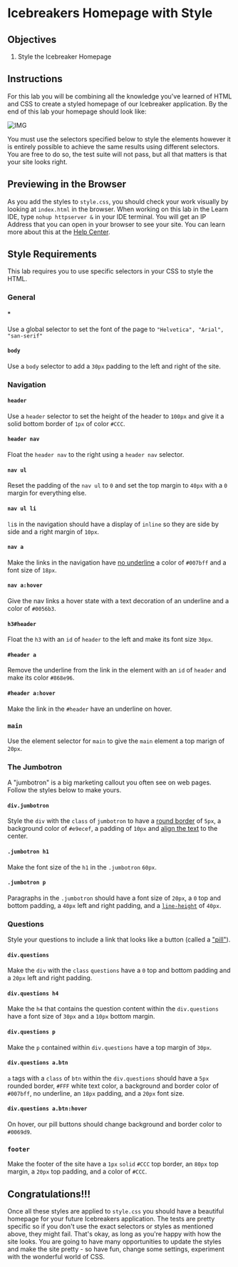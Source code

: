 # Icebreakers Homepage with Style

## Objectives

1. Style the Icebreaker Homepage

## Instructions

For this lab you will be combining all the knowledge you've learned of HTML and CSS to create a styled homepage of our Icebreaker application. By the end of this lab your homepage should look like:

![IMG](https://cl.ly/nV16/Image%202017-11-03%20at%202.18.47%20PM.png)

You must use the selectors specified below to style the elements however it is entirely possible to achieve the same results using different selectors. You are free to do so, the test suite will not pass, but all that matters is that your site looks right.

## Previewing in the Browser

As you add the styles to `style.css`, you should check your work visually by looking at `index.html` in the browser. When working on this lab in the Learn IDE, type `nohup httpserver &` in your IDE terminal. You will get an IP Address that you can open in your browser to see your site. You can learn more about this at the [Help Center](http://help.learn.co/the-learn-ide/common-ide-questions/viewing-html-pages-in-the-learn-ide).

## Style Requirements

This lab requires you to use specific selectors in your CSS to style the HTML.

### General

#### `*`

Use a global selector to set the font of the page to `"Helvetica", "Arial", "san-serif"`


#### `body`

Use a `body` selector to add a `30px` padding to the left and right of the site.

### Navigation

#### `header`

Use a `header` selector to set the height of the header to `100px` and give it a solid bottom border of `1px` of color `#CCC`.

#### `header nav`

Float the `header nav` to the right using a `header nav` selector.

#### `nav ul`

Reset the padding of the `nav ul` to `0` and set the top margin to `40px` with a `0` margin for everything else.

#### `nav ul li`

`li`s in the navigation should have a display of `inline` so they are side by side and a right margin of `10px`.

#### `nav a`

Make the links in the navigation have [no underline](https://www.w3schools.com/cssref/pr_text_text-decoration.asp) a color of `#007bff` and a font size of `18px`.

#### `nav a:hover`

Give the nav links a hover state with a text decoration of an underline and a color of `#0056b3`.

#### `h3#header`

Float the `h3` with an `id` of `header` to the left and make its font size `30px`.

#### `#header a`

Remove the underline from the link in the element with an `id` of `header` and make its color `#868e96`.

#### `#header a:hover`

Make the link in the `#header` have an underline on hover.

### `main`

Use the element selector for `main` to give the `main` element a top marign of `20px`.

### The Jumbotron

A "jumbotron" is a big marketing callout you often see on web pages. Follow the styles below to make yours.

#### `div.jumbotron`

Style the `div` with the `class` of `jumbotron` to have a [round border](https://www.w3schools.com/cssref/css3_pr_border-radius.asp) of `5px`, a background color of `#e9ecef`, a padding of `10px` and [align the text](https://www.w3schools.com/cssref/pr_text_text-align.asp) to the center.

#### `.jumbotron h1`

Make the font size of the `h1` in the `.jumbotron` `60px`.

#### `.jumbotron p`

Paragraphs in the `.jumbotron` should have a font size of `20px`, a `0` top and bottom padding, a `40px` left and right padding, and a [`line-height`](https://www.w3schools.com/cssref/pr_dim_line-height.asp) of `40px`.

### Questions

Style your questions to include a link that looks like a button (called a ["pill"](https://getbootstrap.com/docs/4.0/components/buttons/#button-tags)).

#### `div.questions`

Make the `div` with the `class` `questions` have a `0` top and bottom padding and a `20px` left and right padding.

#### `div.questions h4`

Make the `h4` that contains the question content within the `div.questions` have a font size of `30px` and a `10px` bottom margin.

#### `div.questions p`

Make the `p` contained within `div.questions` have a top margin of `30px`.

#### `div.questions a.btn`

`a` tags with a `class` of `btn` within the `div.questions` should have a `5px` rounded border, `#FFF` white text color, a background and border color of `#007bff`, no underline, an `18px` padding, and a `20px` font size.

#### `div.questions a.btn:hover`

On hover, our pill buttons should change background and border color to `#0069d9`.

### `footer`

Make the footer of the site have a `1px` `solid` `#CCC` top border, an `80px` top margin, a `20px` top padding, and a color of `#CCC`.

## Congratulations!!!

Once all these styles are applied to `style.css` you should have a beautiful homepage for your future Icebreakers application. The tests are pretty specific so if you don't use the exact selectors or styles as mentioned above, they might fail. That's okay, as long as you're happy with how the site looks. You are going to have many opportunities to update the styles and make the site pretty - so have fun, change some settings, experiment with the wonderful world of CSS.
